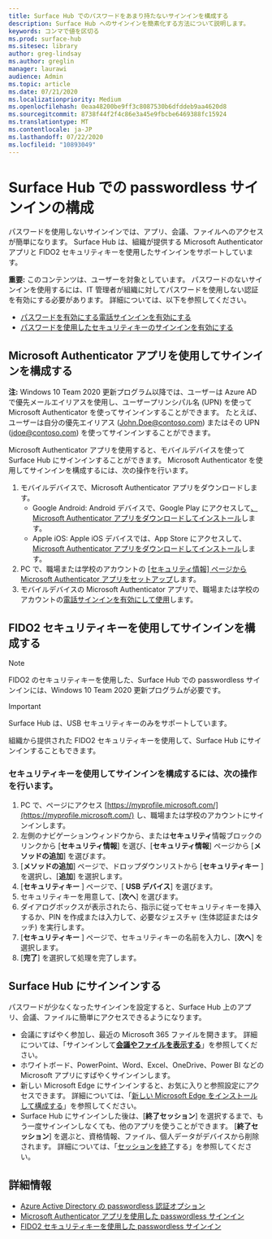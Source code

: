 ```yaml
---
title: Surface Hub でのパスワードをあまり持たないサインインを構成する
description: Surface Hub へのサインインを簡素化する方法について説明します。
keywords: コンマで値を区切る
ms.prod: surface-hub
ms.sitesec: library
author: greg-lindsay
ms.author: greglin
manager: laurawi
audience: Admin
ms.topic: article
ms.date: 07/21/2020
ms.localizationpriority: Medium
ms.openlocfilehash: 0eaa48200be9ff3c8087530b6dfddeb9aa4620d8
ms.sourcegitcommit: 8738f44f2f4c86e3a45e9fbcbe6469388fc15924
ms.translationtype: MT
ms.contentlocale: ja-JP
ms.lasthandoff: 07/22/2020
ms.locfileid: "10893049"
---
```

# Surface Hub での passwordless サインインの構成

 
パスワードを使用しないサインインでは、アプリ、会議、ファイルへのアクセスが簡単になります。 Surface Hub は、組織が提供する Microsoft Authenticator アプリと FIDO2 セキュリティキーを使用したサインインをサポートしています。

**重要:** このコンテンツは、ユーザーを対象としています。 パスワードのないサインインを使用するには、IT 管理者が組織に対してパスワードを使用しない認証を有効にする必要があります。 詳細については、以下を参照してください。

- [パスワードを有効にする電話サインインを有効にする](https://docs.microsoft.com/azure/active-directory/authentication/howto-authentication-passwordless-phone)
- [パスワードを使用したセキュリティキーのサインインを有効にする](https://docs.microsoft.com/azure/active-directory/authentication/howto-authentication-passwordless-security-key)


##  <a name="configure-sign-in-using-microsoft-authenticator-app"></a>Microsoft Authenticator アプリを使用してサインインを構成する

**注:** Windows 10 Team 2020 更新プログラム以降では、ユーザーは Azure AD で優先メールエイリアスを使用し、ユーザープリンシパル名 (UPN) を使って Microsoft Authenticator を使ってサインインすることができます。 たとえば、ユーザーは自分の優先エイリアス (John.Doe@contoso.com) またはその UPN (jdoe@contoso.com) を使ってサインインすることができます。
 
Microsoft Authenticator アプリを使用すると、モバイルデバイスを使って Surface Hub にサインインすることができます。 Microsoft Authenticator を使用してサインインを構成するには、次の操作を行います。


1. モバイルデバイスで、Microsoft Authenticator アプリをダウンロードします。
    - Google Android: Android デバイスで、Google Play にアクセスして[、Microsoft Authenticator アプリをダウンロードしてインストール](https://app.adjust.com/e3rxkc_7lfdtm?fallback=https%3A%2F%2Fplay.google.com%2Fstore%2Fapps%2Fdetails%3Fid%3Dcom.azure.authenticator)します。
    - Apple iOS: Apple iOS デバイスでは、App Store にアクセスして、 [Microsoft Authenticator アプリをダウンロードしてインストール](https://app.adjust.com/e3rxkc_7lfdtm?fallback=https%3A%2F%2Fitunes.apple.com%2Fus%2Fapp%2Fmicrosoft-authenticator%2Fid983156458)します。
2. PC で、職場または学校のアカウントの [[セキュリティ情報] ページから Microsoft Authenticator アプリをセットアップ](https://docs.microsoft.com/azure/active-directory/user-help/security-info-setup-auth-app#set-up-the-microsoft-authenticator-app-from-the-security-info-page)します。
3. モバイルデバイスの Microsoft Authenticator アプリで、職場または学校のアカウントの[電話サインインを有効にして使用](https://docs.microsoft.com/azure/active-directory/user-help/user-help-auth-app-sign-in#turn-on-and-use-phone-sign-in-for-your-work-or-school-account)します。

 
##  <a name="configure-sign-in-using-fido2-security-keys"></a>FIDO2 セキュリティキーを使用してサインインを構成する

> [!NOTE]
>  FIDO2 のセキュリティキーを使用した、Surface Hub での passwordless サインインには、Windows 10 Team 2020 更新プログラムが必要です。

> [!IMPORTANT]
> Surface Hub は、USB セキュリティキーのみをサポートしています。
 
組織から提供された FIDO2 セキュリティキーを使用して、Surface Hub にサインインすることもできます。 

###  <a name="to-configure-sign-in-using-a-security-key"></a>セキュリティキーを使用してサインインを構成するには、次の操作を行います。


1. PC で、ページにアクセス [https://myprofile.microsoft.com/](https://myprofile.microsoft.com/) し、職場または学校のアカウントにサインインします。
2. 左側のナビゲーションウィンドウから、または**セキュリティ**情報ブロックのリンクから [**セキュリティ情報**] を選び、[**セキュリティ情報**] ページから [**メソッドの追加**] を選びます。
3. [**メソッドの追加**] ページで、ドロップダウンリストから [**セキュリティキー** ] を選択し、[**追加**] を選択します。
4. [**セキュリティキー** ] ページで、[ **USB デバイス**] を選びます。
5. セキュリティキーを用意して、[**次へ**] を選びます。
6. ダイアログボックスが表示されたら、指示に従ってセキュリティキーを挿入するか、PIN を作成または入力して、必要なジェスチャ (生体認証またはタッチ) を実行します。
7. [**セキュリティキー** ] ページで、セキュリティキーの名前を入力し、[**次へ**] を選択します。
8. [**完了**] を選択して処理を完了します。

##  <a name="sign-in-to-surface-hub"></a>Surface Hub にサインインする

パスワードが少なくなったサインインを設定すると、Surface Hub 上のアプリ、会議、ファイルに簡単にアクセスできるようになります。

- 会議にすばやく参加し、最近の Microsoft 365 ファイルを開きます。 詳細については、「サインインして[**会議やファイルを表示する**](https://support.microsoft.com/help/4506480/sign-in-to-see-your-meetings-and-files-on-surface-hub)」を参照してください。
- ホワイトボード、PowerPoint、Word、Excel、OneDrive、Power BI などの Microsoft アプリにすばやくサインインします。
- 新しい Microsoft Edge にサインインすると、お気に入りと参照設定にアクセスできます。 詳細については、「[新しい Microsoft Edge をインストールして構成する](surface-hub-install-chromium-edge.md)」を参照してください。
- Surface Hub にサインインした後は、[**終了セッション**] を選択するまで、もう一度サインインしなくても、他のアプリを使うことができます。 [**終了セッション**] を選ぶと、資格情報、ファイル、個人データがデバイスから削除されます。 詳細については、「[セッションを終了](finishing-your-surface-hub-meeting.md)する」を参照してください。


##  <a name="learn-more"></a>詳細情報

- [Azure Active Directory の passwordless 認証オプション](https://docs.microsoft.com/azure/active-directory/authentication/concept-authentication-passwordless)
- [Microsoft Authenticator アプリを使用した passwordless サインイン](https://docs.microsoft.com/azure/active-directory/authentication/howto-authentication-passwordless-phone)
- [FIDO2 セキュリティキーを使用した passwordless サインイン](https://docs.microsoft.com/azure/active-directory/authentication/howto-authentication-passwordless-security-key#user-registration-and-management-of-fido2-security-keys)

